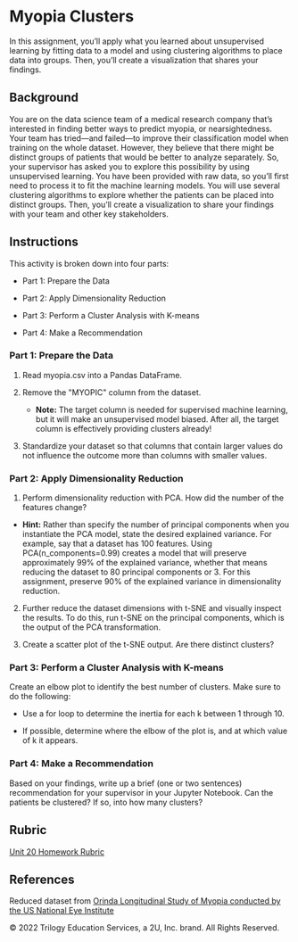 # Myopia Clusters
In this assignment, you’ll apply what you learned about unsupervised learning by fitting data to a model and using clustering algorithms to place data into groups. Then, you’ll create a visualization that shares your findings.

## Background
You are on the data science team of a medical research company that’s interested in finding better ways to predict myopia, or nearsightedness. Your team has tried—and failed—to improve their classification model when training on the whole dataset. However, they believe that there might be distinct groups of patients that would be better to analyze separately. So, your supervisor has asked you to explore this possibility by using unsupervised learning.
You have been provided with raw data, so you’ll first need to process it to fit the machine learning models. You will use several clustering algorithms to explore whether the patients can be placed into distinct groups. Then, you’ll create a visualization to share your findings with your team and other key stakeholders.

## Instructions
This activity is broken down into four parts:


* Part 1: Prepare the Data

* Part 2: Apply Dimensionality Reduction

* Part 3: Perform a Cluster Analysis with K-means

* Part 4: Make a Recommendation



### Part 1: Prepare the Data

1. Read myopia.csv into a Pandas DataFrame.

2. Remove the "MYOPIC" column from the dataset.

   * **Note:** The target column is needed for supervised machine learning, but it will make an unsupervised model biased. After all, the target column is effectively providing clusters already!

3. Standardize your dataset so that columns that contain larger values do not influence the outcome more than columns with smaller values.


### Part 2: Apply Dimensionality Reduction

1. Perform dimensionality reduction with PCA. How did the number of the features change?


 * **Hint:**  Rather than specify the number of principal components when you instantiate the PCA model, state the desired explained variance. For example, say that a dataset has 100 features. Using PCA(n_components=0.99) creates a model that will preserve approximately 99% of the explained variance, whether that means reducing the dataset to 80 principal components or 3. For this assignment, preserve 90% of the explained variance in dimensionality reduction.


2. Further reduce the dataset dimensions with t-SNE and visually inspect the results. To do this, run t-SNE on the principal components, which is the output of the PCA transformation.


3. Create a scatter plot of the t-SNE output. Are there distinct clusters?



### Part 3: Perform a Cluster Analysis with K-means
Create an elbow plot to identify the best number of clusters. Make sure to do the following:


* Use a for loop to determine the inertia for each k between 1 through 10.


* If possible, determine where the elbow of the plot is, and at which value of k it appears.



### Part 4: Make a Recommendation
Based on your findings, write up a brief (one or two sentences) recommendation for your supervisor in your Jupyter Notebook. Can the patients be clustered? If so, into how many clusters?

## Rubric
[Unit 20 Homework Rubric](https://docs.google.com/document/d/1046PZMnFwxcNkyIewuJc_RYhaErY42HoNUKORkh18A4/edit)


## References
Reduced dataset from [Orinda Longitudinal Study of Myopia conducted by the US National Eye Institute](https://clinicaltrials.gov/ct2/show/NCT00000169)

© 2022 Trilogy Education Services, a 2U, Inc. brand. All Rights Reserved.
